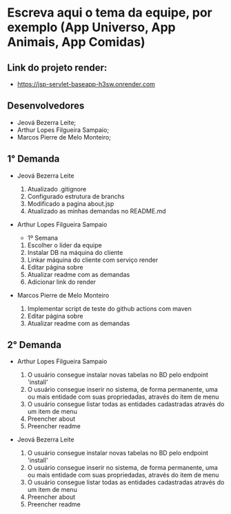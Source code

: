 # Escreva aqui o tema da equipe, por exemplo (App Universo, App Animais, App Comidas)

## Link do projeto render:
- https://jsp-servlet-baseapp-h3sw.onrender.com

## Desenvolvedores

- Jeová Bezerra Leite;
- Arthur Lopes Filgueira Sampaio;
- Marcos Pierre de Melo Monteiro;

## 1° Demanda

- Jeová Bezerra Leite
  1. Atualizado .gitignore
  2. Configurado estrutura de branchs
  3. Modificado a pagina about.jsp
  4. Atualizado as minhas demandas no README.md

- Arthur Lopes Filgueira Sampaio
  - 1º Semana
  1. Escolher o líder da equipe
  2. Instalar DB na máquina do cliente
  3. Linkar máquina do cliente com serviço render
  4. Editar página sobre
  5. Atualizar readme com as demandas
  6. Adicionar link do render

- Marcos Pierre de Melo Monteiro
  1. Implementar script de teste do github actions com maven
  2. Editar página sobre
  3. Atualizar readme com as demandas

## 2° Demanda
- Arthur Lopes Filgueira Sampaio
  1. O usuário consegue instalar novas tabelas no BD pelo endpoint 'install'
  2. O usuário consegue inserir no sistema, de forma permanente, uma ou mais entidade com suas propriedadas, através do item de menu
  3. O usuário consegue listar todas as entidades cadastradas através do um item de menu
  4. Preencher about
  5. Preencher readme

- Jeová Bezerra Leite
  1. O usuário consegue instalar novas tabelas no BD pelo endpoint 'install'
  2. O usuário consegue inserir no sistema, de forma permanente, uma ou mais entidade com suas propriedadas, através do item de menu
  3. O usuário consegue listar todas as entidades cadastradas através do um item de menu
  4. Preencher about
  5. Preencher readme
